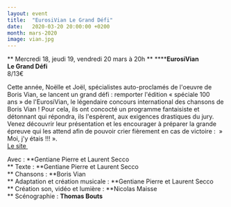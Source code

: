 ```yaml
---
layout: event
title:  "EurosiVian Le Grand Défi"
date:   2020-03-20 20:00:00 +0200
month: mars-2020
image: vian.jpg
---
```


**
Mercredi 18, jeudi 19, vendredi 20 mars à 20h  ** ******EurosiVian**  
<strong>Le Grand Défi</strong><br /> 8/13€

Cette année, Noëlle et Joël, spécialistes auto-proclamés de l'oeuvre de Boris Vian, se lancent un grand défi : remporter l'édition « spéciale 100 ans » de l'EurosiVian, le légendaire concours international des chansons de Boris Vian ! Pour cela, ils ont concocté un programme fantaisiste et détonnant qui répondra, ils l'espèrent, aux exigences drastiques du jury. Venez découvrir leur présentation et les encourager à préparer la grande épreuve qui les attend afin de pouvoir crier fièrement en cas de victoire :  » Moi, j'y étais !!! ».<br /> [Le site ](https://www.lesbisonsravis.com/les-spectacles)

Avec : **Gentiane Pierre et Laurent Secco  
** Texte : **Gentiane Pierre et Laurent Secco  
** Chansons : **Boris Vian  
** Adaptation et création musicale : **Gentiane Pierre et Laurent Secco  
** Création son, vidéo et lumière : **Nicolas Maisse  
** Scénographie : **Thomas Bouts**     <br /> 

